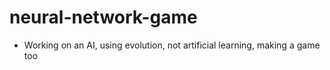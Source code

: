 # neural-network-game
- Working on an AI, using evolution, not artificial learning, making a game too
